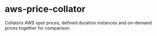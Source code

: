 # aws-price-collator
Collators AWS spot prices, defined duration instances and on-demand prices together for comparison.
